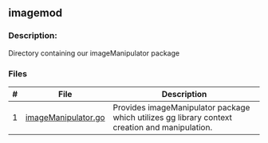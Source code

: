 ## imagemod
### Description:

Directory containing our imageManipulator package

### Files

|   #   | File            | Description                                        |
| :---: | --------------- | -------------------------------------------------- |
| 1 | [imageManipulator.go](https://github.com/aelious/4143-PLC-Nagel/blob/main/Assignments/P02/imagemod/imageManipulator/imageManipulator.go) | Provides imageManipulator package which utilizes gg library context creation and manipulation. |
